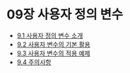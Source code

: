 # 09장 사용자 정의 변수

- [9.1 사용자 정의 변수 소개](9.1.md)
- [9.2 사용자 변수의 기본 활용](9.2.md)
- [9.3 사용자 변수의 적용 예제](9.3.md)
- [9.4 주의사항](9.4.md)
